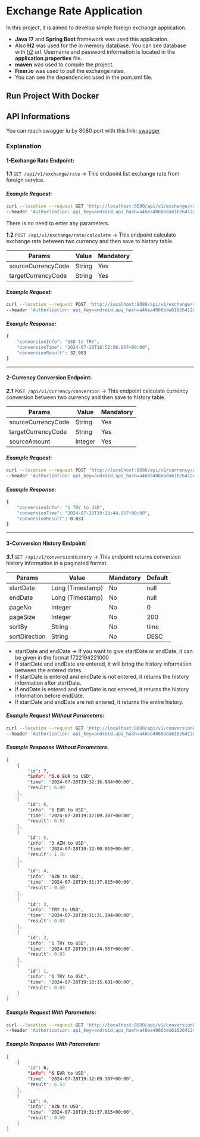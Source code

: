 # Exchange Rate Application
In this project, it is aimed to develop simple foreign exchange application. 
* **Java 17** and **Spring Boot** framework was used this application. 
* Also **H2** was used for the in memory database. You can see database with [h2](http://localhost:8080/h2-console) url. Username and password information is located in the **application.properties** file.
* **maven** was used to compile the project.
* **Fixer.io** was used to pull the exchange rates.
* You can see the dependencies used in the pom.xml file.

## Run Project With Docker

## API Informations
You can reach swagger iu by 8080 port with this link: [swagger](http://localhost:8080/swagger-ui/index.html?configUrl=/v3/api-docs/swagger-config)

### Explanation
#### 1-Exchange Rate Endpoint: 
**1.1** `GET /api/v1/exchange/rate` -> This endpoint list exchange rate from foreign service.
#### _Example Request:_
```bash
curl --location --request GET 'http://localhost:8080/api/v1/exchange/rate' \
--header 'Authorization: api_key=android,api_hash=a46ea4066bda6162641240a163c06dba,api_random=random'
```
There is no need to enter any parameters.

**1.2** `POST /api/v1/exchange/rate/calculate` -> This endpoint calculate exchange rate between two currency and then save to history table.

Params | Value | Mandatory 
--- | --- | --- 
sourceCurrencyCode | String | Yes 
targetCurrencyCode | String | Yes 
#### _Example Request:_
```bash
curl --location --request POST 'http://localhost:8080/api/v1/exchange/rate/calculate?sourceCurrencyCode=USD&targetCurrencyCode=TRY' \
--header 'Authorization: api_key=android,api_hash=a46ea4066bda6162641240a163c06dba,api_random=random'
```
#### _Example Response:_
```bash
{
    "conversionInfo": "USD to TRY",
    "conversionTime": "2024-07-28T18:52:08.907+00:00",
    "conversionResult": 32.983
}
```
-----
#### 2-Currency Conversion Endpoint:
***2.1*** `POST /api/v1/currency/conversion` -> This endpoint calculate currency conversion between two currency and then save to history table.

Params | Value | Mandatory
--- | --- | --- 
sourceCurrencyCode | String | Yes
targetCurrencyCode | String | Yes
sourceAmount | Integer | Yes

#### _Example Request:_
```bash
curl --location --request POST 'http://localhost:8080/api/v1/currency/conversion?sourceCurrencyCode=TRY&targetCurrencyCode=USD&sourceAmount=1' \
--header 'Authorization: api_key=android,api_hash=a46ea4066bda6162641240a163c06dba,api_random=random'
```
#### _Example Response:_
```bash
{
    "conversionInfo": "1 TRY to USD",
    "conversionTime": "2024-07-28T19:18:44.957+00:00",
    "conversionResult": 0.031
}
```
-----
#### 3-Conversion History Endpoint:
***3.1*** `GET /api/v1/conversionHistory` -> This endpoint returns conversion history information in a paginated format.

Params | Value | Mandatory | Default
--- | --- | --- | ---
startDate | Long (Timestamp) | No | null
endDate | Long (Timestamp) | No | null
pageNo | Integer | No | 0
pageSize | Integer | No | 200
sortBy | String | No | time
sortDirection | String | No | DESC

* startDate and endDate -> If you want to give startDate or endDate, it can be given in the format 1722194221000
* If startDate and endDate are entered, it will bring the history information between the entered dates.
* If startDate is entered and endDate is not entered, it returns the history information after startDate.
* If endDate is entered and startDate is not entered, it returns the history information before endDate.
* If startDate and endDate are not entered, it returns the entire history.

#### _Example Request Without Parameters:_
```bash
curl --location --request GET 'http://localhost:8080/api/v1/conversionHistory' \
--header 'Authorization: api_key=android,api_hash=a46ea4066bda6162641240a163c06dba,api_random=random'
```
#### _Example Response Without Parameters:_
```bash
[
    {
        "id": 7,
        "info": "5.6 EUR to USD",
        "time": "2024-07-28T19:32:16.984+00:00",
        "result": 6.09
    },
    {
        "id": 6,
        "info": "6 EUR to USD",
        "time": "2024-07-28T19:32:09.307+00:00",
        "result": 6.53
    },
    {
        "id": 5,
        "info": "3 AZN to USD",
        "time": "2024-07-28T19:32:00.019+00:00",
        "result": 1.76
    },
    {
        "id": 4,
        "info": "AZN to USD",
        "time": "2024-07-28T19:31:37.815+00:00",
        "result": 0.59
    },
    {
        "id": 3,
        "info": "TRY to USD",
        "time": "2024-07-28T19:31:31.344+00:00",
        "result": 0.03
    },
    {
        "id": 2,
        "info": "1 TRY to USD",
        "time": "2024-07-28T19:18:44.957+00:00",
        "result": 0.03
    },
    {
        "id": 1,
        "info": "1 TRY to USD",
        "time": "2024-07-28T19:18:15.601+00:00",
        "result": 0.03
    }
]
```

#### _Example Request With Parameters:_
```bash
curl --location --request GET 'http://localhost:8080/api/v1/conversionHistory?startDate=1722107821000&endDate=1722280621000&pageNo=2&pageSize=2&sortBy=info&sortDirection=asc' \
--header 'Authorization: api_key=android,api_hash=a46ea4066bda6162641240a163c06dba,api_random=random'
```
#### _Example Response With Parameters:_
```bash
[
    {
        "id": 6,
        "info": "6 EUR to USD",
        "time": "2024-07-28T19:32:09.307+00:00",
        "result": 6.53
    },
    {
        "id": 4,
        "info": "AZN to USD",
        "time": "2024-07-28T19:31:37.815+00:00",
        "result": 0.59
    }
]
```





